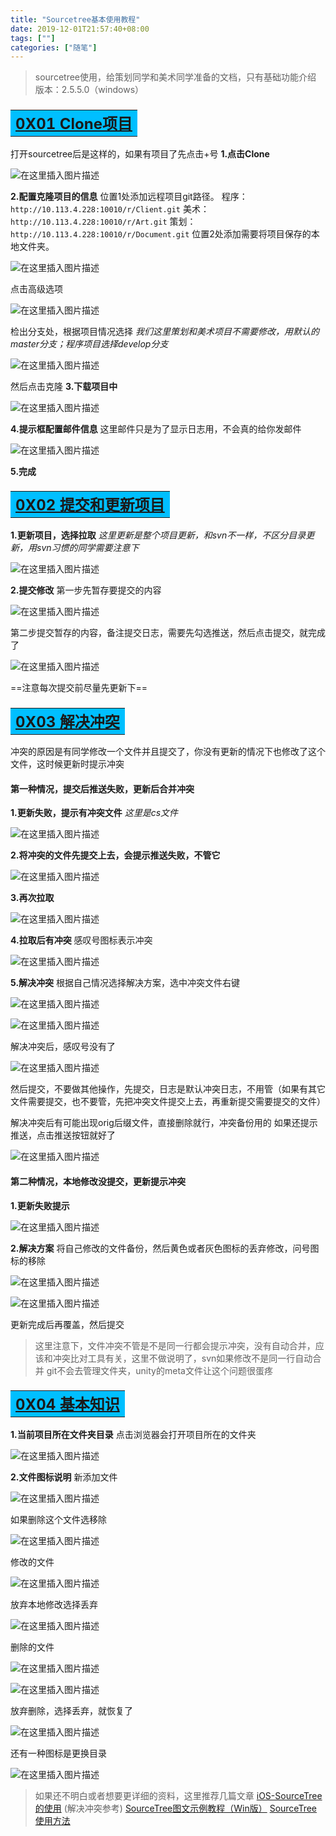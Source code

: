 ```yaml
---
title: "Sourcetree基本使用教程"
date: 2019-12-01T21:57:40+08:00
tags: [""]
categories: ["随笔"]
---
```


<!--more-->

>sourcetree使用，给策划同学和美术同学准备的文档，只有基础功能介绍
>版本：2.5.5.0（windows）


### <table ><tr ><td align="left" bgcolor=DeepSkyBlue ><font size="5"><b><u> 0X01 Clone项目</u></b></font></td></tr></table>	
打开sourcetree后是这样的，如果有项目了先点击+号
**1.点击Clone**  
  

![在这里插入图片描述](https://img-blog.csdnimg.cn/20181120134715905.png?x-oss-process=image/watermark,type_ZmFuZ3poZW5naGVpdGk,shadow_10,text_aHR0cHM6Ly9ibG9nLmNzZG4ubmV0L2NvZGluZ3JpdmVy,size_16,color_FFFFFF,t_70)  


**2.配置克隆项目的信息**
位置1处添加远程项目git路径。
程序：`http://10.113.4.228:10010/r/Client.git`
美术：`http://10.113.4.228:10010/r/Art.git`
策划：`http://10.113.4.228:10010/r/Document.git`
位置2处添加需要将项目保存的本地文件夹。

  
  

![在这里插入图片描述](https://img-blog.csdnimg.cn/20181120134833835.png?x-oss-process=image/watermark,type_ZmFuZ3poZW5naGVpdGk,shadow_10,text_aHR0cHM6Ly9ibG9nLmNzZG4ubmV0L2NvZGluZ3JpdmVy,size_16,color_FFFFFF,t_70)  



点击高级选项
  
  

![在这里插入图片描述](https://img-blog.csdnimg.cn/2018112013500386.png?x-oss-process=image/watermark,type_ZmFuZ3poZW5naGVpdGk,shadow_10,text_aHR0cHM6Ly9ibG9nLmNzZG4ubmV0L2NvZGluZ3JpdmVy,size_16,color_FFFFFF,t_70)  

检出分支处，根据项目情况选择
*我们这里策划和美术项目不需要修改，用默认的master分支；程序项目选择develop分支*
  
  

![在这里插入图片描述](https://img-blog.csdnimg.cn/20181120135038867.png?x-oss-process=image/watermark,type_ZmFuZ3poZW5naGVpdGk,shadow_10,text_aHR0cHM6Ly9ibG9nLmNzZG4ubmV0L2NvZGluZ3JpdmVy,size_16,color_FFFFFF,t_70)  

然后点击克隆
**3.下载项目中**

  
  

![在这里插入图片描述](https://img-blog.csdnimg.cn/20181120135244470.png?x-oss-process=image/watermark,type_ZmFuZ3poZW5naGVpdGk,shadow_10,text_aHR0cHM6Ly9ibG9nLmNzZG4ubmV0L2NvZGluZ3JpdmVy,size_16,color_FFFFFF,t_70)  

**4.提示框配置邮件信息**
这里邮件只是为了显示日志用，不会真的给你发邮件
  
  

![在这里插入图片描述](https://img-blog.csdnimg.cn/20181120135259583.png?x-oss-process=image/watermark,type_ZmFuZ3poZW5naGVpdGk,shadow_10,text_aHR0cHM6Ly9ibG9nLmNzZG4ubmV0L2NvZGluZ3JpdmVy,size_16,color_FFFFFF,t_70)  

**5.完成**

### <table ><tr ><td align="left" bgcolor=DeepSkyBlue ><font size="5"><b><u> 0X02 提交和更新项目</u></b></font></td></tr></table>	
**1.更新项目，选择拉取**
*这里更新是整个项目更新，和svn不一样，不区分目录更新，用svn习惯的同学需要注意下*
  
  

![在这里插入图片描述](https://img-blog.csdnimg.cn/20181120135727283.png?x-oss-process=image/watermark,type_ZmFuZ3poZW5naGVpdGk,shadow_10,text_aHR0cHM6Ly9ibG9nLmNzZG4ubmV0L2NvZGluZ3JpdmVy,size_16,color_FFFFFF,t_70)  


**2.提交修改**
第一步先暂存要提交的内容
  
  

![在这里插入图片描述](https://img-blog.csdnimg.cn/20181120135917141.png?x-oss-process=image/watermark,type_ZmFuZ3poZW5naGVpdGk,shadow_10,text_aHR0cHM6Ly9ibG9nLmNzZG4ubmV0L2NvZGluZ3JpdmVy,size_16,color_FFFFFF,t_70)  


第二步提交暂存的内容，备注提交日志，需要先勾选推送，然后点击提交，就完成了
  
  

![在这里插入图片描述](https://img-blog.csdnimg.cn/20181120140006727.png?x-oss-process=image/watermark,type_ZmFuZ3poZW5naGVpdGk,shadow_10,text_aHR0cHM6Ly9ibG9nLmNzZG4ubmV0L2NvZGluZ3JpdmVy,size_16,color_FFFFFF,t_70)  

==注意每次提交前尽量先更新下==
### <table ><tr ><td align="left" bgcolor=DeepSkyBlue ><font size="5"><b><u> 0X03 解决冲突</u></b></font></td></tr></table>	

冲突的原因是有同学修改一个文件并且提交了，你没有更新的情况下也修改了这个文件，这时候更新时提示冲突
#### 第一种情况，提交后推送失败，更新后合并冲突
**1.更新失败，提示有冲突文件**
*这里是cs文件*
  
  

![在这里插入图片描述](https://img-blog.csdnimg.cn/20181120141517606.png?x-oss-process=image/watermark,type_ZmFuZ3poZW5naGVpdGk,shadow_10,text_aHR0cHM6Ly9ibG9nLmNzZG4ubmV0L2NvZGluZ3JpdmVy,size_16,color_FFFFFF,t_70)  


**2.将冲突的文件先提交上去，会提示推送失败，不管它**
  
  

![在这里插入图片描述](https://img-blog.csdnimg.cn/20181120144831429.png?x-oss-process=image/watermark,type_ZmFuZ3poZW5naGVpdGk,shadow_10,text_aHR0cHM6Ly9ibG9nLmNzZG4ubmV0L2NvZGluZ3JpdmVy,size_16,color_FFFFFF,t_70)  


**3.再次拉取**

  
  

![在这里插入图片描述](https://img-blog.csdnimg.cn/20181120144859667.png?x-oss-process=image/watermark,type_ZmFuZ3poZW5naGVpdGk,shadow_10,text_aHR0cHM6Ly9ibG9nLmNzZG4ubmV0L2NvZGluZ3JpdmVy,size_16,color_FFFFFF,t_70)  


**4.拉取后有冲突**
感叹号图标表示冲突
  
  

![在这里插入图片描述](https://img-blog.csdnimg.cn/20181120144922880.png?x-oss-process=image/watermark,type_ZmFuZ3poZW5naGVpdGk,shadow_10,text_aHR0cHM6Ly9ibG9nLmNzZG4ubmV0L2NvZGluZ3JpdmVy,size_16,color_FFFFFF,t_70)  

**5.解决冲突**
根据自己情况选择解决方案，选中冲突文件右键
  
  

![在这里插入图片描述](https://img-blog.csdnimg.cn/20181120145013854.png?x-oss-process=image/watermark,type_ZmFuZ3poZW5naGVpdGk,shadow_10,text_aHR0cHM6Ly9ibG9nLmNzZG4ubmV0L2NvZGluZ3JpdmVy,size_16,color_FFFFFF,t_70)  

  
  

![在这里插入图片描述](https://img-blog.csdnimg.cn/20181120145040867.png?x-oss-process=image/watermark,type_ZmFuZ3poZW5naGVpdGk,shadow_10,text_aHR0cHM6Ly9ibG9nLmNzZG4ubmV0L2NvZGluZ3JpdmVy,size_16,color_FFFFFF,t_70)  


解决冲突后，感叹号没有了
  
  

![在这里插入图片描述](https://img-blog.csdnimg.cn/20181120145049813.png?x-oss-process=image/watermark,type_ZmFuZ3poZW5naGVpdGk,shadow_10,text_aHR0cHM6Ly9ibG9nLmNzZG4ubmV0L2NvZGluZ3JpdmVy,size_16,color_FFFFFF,t_70)  


然后提交，不要做其他操作，先提交，日志是默认冲突日志，不用管（如果有其它文件需要提交，也不要管，先把冲突文件提交上去，再重新提交需要提交的文件）

解决冲突后有可能出现orig后缀文件，直接删除就行，冲突备份用的
如果还提示推送，点击推送按钮就好了
  
  

![在这里插入图片描述](https://img-blog.csdnimg.cn/20181120150515699.png?x-oss-process=image/watermark,type_ZmFuZ3poZW5naGVpdGk,shadow_10,text_aHR0cHM6Ly9ibG9nLmNzZG4ubmV0L2NvZGluZ3JpdmVy,size_16,color_FFFFFF,t_70)  



#### 第二种情况，本地修改没提交，更新提示冲突
**1.更新失败提示**
  
  

![在这里插入图片描述](https://img-blog.csdnimg.cn/20181121142304428.png?x-oss-process=image/watermark,type_ZmFuZ3poZW5naGVpdGk,shadow_10,text_aHR0cHM6Ly9ibG9nLmNzZG4ubmV0L2NvZGluZ3JpdmVy,size_16,color_FFFFFF,t_70)  

**2.解决方案**
将自己修改的文件备份，然后黄色或者灰色图标的丢弃修改，问号图标的移除
  
  

![在这里插入图片描述](https://img-blog.csdnimg.cn/2018112114250917.png?x-oss-process=image/watermark,type_ZmFuZ3poZW5naGVpdGk,shadow_10,text_aHR0cHM6Ly9ibG9nLmNzZG4ubmV0L2NvZGluZ3JpdmVy,size_16,color_FFFFFF,t_70)  

  
  

![在这里插入图片描述](https://img-blog.csdnimg.cn/20181121142533218.png?x-oss-process=image/watermark,type_ZmFuZ3poZW5naGVpdGk,shadow_10,text_aHR0cHM6Ly9ibG9nLmNzZG4ubmV0L2NvZGluZ3JpdmVy,size_16,color_FFFFFF,t_70)  

更新完成后再覆盖，然后提交



>这里注意下，文件冲突不管是不是同一行都会提示冲突，没有自动合并，应该和冲突比对工具有关，这里不做说明了，svn如果修改不是同一行自动合并
>git不会去管理文件夹，unity的meta文件让这个问题很蛋疼

### <table ><tr ><td align="left" bgcolor=DeepSkyBlue ><font size="5"><b><u> 0X04 基本知识</u></b></font></td></tr></table>	

**1.当前项目所在文件夹目录**
点击浏览器会打开项目所在的文件夹
  
  

![在这里插入图片描述](https://img-blog.csdnimg.cn/20181121120056273.png?x-oss-process=image/watermark,type_ZmFuZ3poZW5naGVpdGk,shadow_10,text_aHR0cHM6Ly9ibG9nLmNzZG4ubmV0L2NvZGluZ3JpdmVy,size_16,color_FFFFFF,t_70)  


**2.文件图标说明**
新添加文件
  
  

![在这里插入图片描述](https://img-blog.csdnimg.cn/20181121120704641.png)  

如果删除这个文件选移除
  
  

![在这里插入图片描述](https://img-blog.csdnimg.cn/20181121120731434.png?x-oss-process=image/watermark,type_ZmFuZ3poZW5naGVpdGk,shadow_10,text_aHR0cHM6Ly9ibG9nLmNzZG4ubmV0L2NvZGluZ3JpdmVy,size_16,color_FFFFFF,t_70)  


修改的文件
  
  

![在这里插入图片描述](https://img-blog.csdnimg.cn/20181121120902108.png)  

放弃本地修改选择丢弃
  
  

![在这里插入图片描述](https://img-blog.csdnimg.cn/20181121120931941.png?x-oss-process=image/watermark,type_ZmFuZ3poZW5naGVpdGk,shadow_10,text_aHR0cHM6Ly9ibG9nLmNzZG4ubmV0L2NvZGluZ3JpdmVy,size_16,color_FFFFFF,t_70)  

删除的文件
  
  

![在这里插入图片描述](https://img-blog.csdnimg.cn/20181121124036453.png?x-oss-process=image/watermark,type_ZmFuZ3poZW5naGVpdGk,shadow_10,text_aHR0cHM6Ly9ibG9nLmNzZG4ubmV0L2NvZGluZ3JpdmVy,size_16,color_FFFFFF,t_70)  


  
  

![在这里插入图片描述](https://img-blog.csdnimg.cn/20181121124054319.png)  

放弃删除，选择丢弃，就恢复了
  
  

![在这里插入图片描述](https://img-blog.csdnimg.cn/20181121124120719.png?x-oss-process=image/watermark,type_ZmFuZ3poZW5naGVpdGk,shadow_10,text_aHR0cHM6Ly9ibG9nLmNzZG4ubmV0L2NvZGluZ3JpdmVy,size_16,color_FFFFFF,t_70)  


还有一种图标是更换目录
  
  

![在这里插入图片描述](https://img-blog.csdnimg.cn/20181121130121168.png)  



>如果还不明白或者想要更详细的资料，这里推荐几篇文章
>[iOS-SourceTree的使用](https://www.jianshu.com/p/70d8dafd4b55) (解决冲突参考)
>[SourceTree图文示例教程（Win版）](https://zhuanlan.zhihu.com/p/37253726)
>[SourceTree使用方法](https://blog.csdn.net/u012230055/article/details/64125268/)
